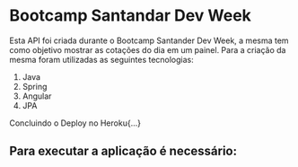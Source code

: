 # Bootcamp Santandar Dev Week 
Esta API foi criada durante o Bootcamp Santander Dev Week, a mesma tem como objetivo mostrar as cotações do dia em um painel. 
Para a criação da mesma foram utilizadas as seguintes tecnologias: 
1. Java
2. Spring
3. Angular
4. JPA

Concluindo o Deploy no Heroku{...}

## Para executar a aplicação é necessário: 
